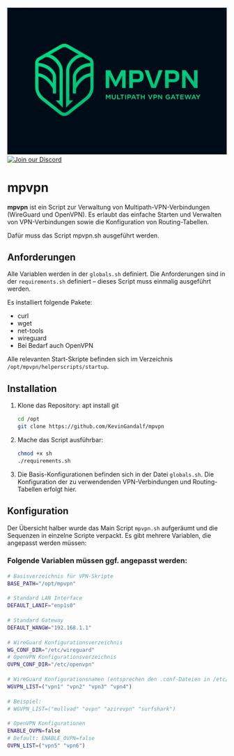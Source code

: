![MPVPN Logo](mpvpn_logo_klein.png)
[![Join our Discord](https://img.shields.io/discord/PK4jdyUd?label=Discord&logo=discord&style=for-the-badge)](https://discord.gg/PK4jdyUd)

# mpvpn

**mpvpn** ist ein Script zur Verwaltung von Multipath-VPN-Verbindungen (WireGuard und OpenVPN). Es erlaubt das einfache Starten und Verwalten von VPN-Verbindungen sowie die Konfiguration von Routing-Tabellen.

Dafür muss das Script mpvpn.sh ausgeführt werden.

## Anforderungen

Alle Variablen werden in der `globals.sh` definiert. Die Anforderungen sind in der `requirements.sh` definiert – dieses Script muss einmalig ausgeführt werden.

Es installiert folgende Pakete:
- curl
- wget
- net-tools
- wireguard
- Bei Bedarf auch OpenVPN

Alle relevanten Start-Skripte befinden sich im Verzeichnis `/opt/mpvpn/helperscripts/startup`.

## Installation

1. Klone das Repository:
   apt install git
    ```bash
    cd /opt
    git clone https://github.com/KevinGandalf/mpvpn
    ```

3. Mache das Script ausführbar:
    ```bash
    chmod +x sh
    ./requirements.sh
    ```

4. Die Basis-Konfigurationen befinden sich in der Datei `globals.sh`. Die Konfiguration der zu verwendenden VPN-Verbindungen und Routing-Tabellen erfolgt hier.

## Konfiguration

Der Übersicht halber wurde das Main Script `mpvpn.sh` aufgeräumt und die Sequenzen in einzelne Scripte verpackt. Es gibt mehrere Variablen, die angepasst werden müssen:

### Folgende Variablen müssen ggf. angepasst werden:

```bash
# Basisverzeichnis für VPN-Skripte
BASE_PATH="/opt/mpvpn"

# Standard LAN Interface
DEFAULT_LANIF="enp1s0"

# Standard Gateway
DEFAULT_WANGW="192.168.1.1"

# WireGuard Konfigurationsverzeichnis
WG_CONF_DIR="/etc/wireguard"
# OpenVPN Konfigurationsverzeichnis
OVPN_CONF_DIR="/etc/openvpn"

# WireGuard Konfigurationsnamen (entsprechen den .conf-Dateien in /etc/wireguard)
WGVPN_LIST=("vpn1" "vpn2" "vpn3" "vpn4")

# Beispiel:
# WGVPN_LIST=("mullvad" "ovpn" "azirevpn" "surfshark")

# OpenVPN Konfigurationen
ENABLE_OVPN=false
# Default: ENABLE_OVPN=false
OVPN_LIST=("vpn5" "vpn6")
